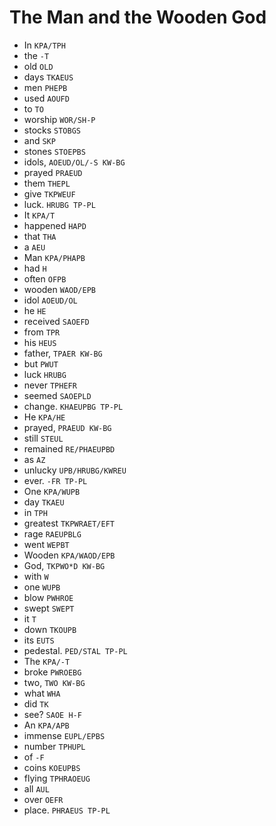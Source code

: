 # The Man and the Wooden God

* In `KPA/TPH`
* the `-T`
* old `OLD`
* days `TKAEUS`
* men `PHEPB`
* used `AOUFD`
* to `TO`
* worship `WOR/SH-P`
* stocks `STOBGS`
* and `SKP`
* stones `STOEPBS`
* idols, `AOEUD/OL/-S KW-BG`
* prayed `PRAEUD`
* them `THEPL`
* give `TKPWEUF`
* luck. `HRUBG TP-PL`
* It `KPA/T`
* happened `HAPD`
* that `THA`
* a `AEU`
* Man `KPA/PHAPB`
* had `H`
* often `OFPB`
* wooden `WAOD/EPB`
* idol `AOEUD/OL`
* he `HE`
* received `SAOEFD`
* from `TPR`
* his `HEUS`
* father, `TPAER KW-BG`
* but `PWUT`
* luck `HRUBG`
* never `TPHEFR`
* seemed `SAOEPLD`
* change. `KHAEUPBG TP-PL`
* He `KPA/HE`
* prayed, `PRAEUD KW-BG`
* still `STEUL`
* remained `RE/PHAEUPBD`
* as `AZ`
* unlucky `UPB/HRUBG/KWREU`
* ever. `-FR TP-PL`
* One `KPA/WUPB`
* day `TKAEU`
* in `TPH`
* greatest `TKPWRAET/EFT`
* rage `RAEUPBLG`
* went `WEPBT`
* Wooden `KPA/WAOD/EPB`
* God, `TKPWO*D KW-BG`
* with `W`
* one `WUPB`
* blow `PWHROE`
* swept `SWEPT`
* it `T`
* down `TKOUPB`
* its `EUTS`
* pedestal. `PED/STAL TP-PL`
* The `KPA/-T`
* broke `PWROEBG`
* two, `TWO KW-BG`
* what `WHA`
* did `TK`
* see? `SAOE H-F`
* An `KPA/APB`
* immense `EUPL/EPBS`
* number `TPHUPL`
* of `-F`
* coins `KOEUPBS`
* flying `TPHRAOEUG`
* all `AUL`
* over `OEFR`
* place. `PHRAEUS TP-PL`
